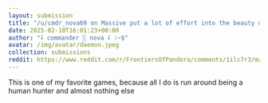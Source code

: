 ```yaml
---
layout: submission
title: "/u/cmdr_nova69 on Massive put a lot of effort into the beauty of Pandora's wildlife, they also managed to make the human bases eerily unsettling"
date: 2025-02-10T16:01:23+00:00
author: "⸸ commander ░ nova ⸸ :~$"
avatar: /img/avatar/daemon.jpeg
collection: submissions
reddit: https://www.reddit.com/r/FrontiersOfPandora/comments/1ilc7r3/massive_put_a_lot_of_effort_into_the_beauty_of/mc16oya/
---
```


<p><div class="md">
<p>This is one of my favorite games, because all I do is run around being a human hunter and almost nothing else</p> </div></p><p></p><p><!-- SC_ON --></p>
